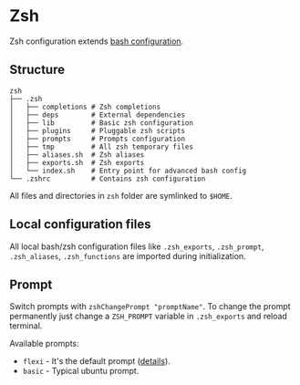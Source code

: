 # Zsh

Zsh configuration extends [bash configuration](../bash/readme.md).

## Structure

```
zsh
├── .zsh
│   ├── completions # Zsh completions
│   ├── deps        # External dependencies
│   ├── lib         # Basic zsh configuration
│   ├── plugins     # Pluggable zsh scripts
│   ├── prompts     # Prompts configuration
│   ├── tmp         # All zsh temporary files
│   ├── aliases.sh  # Zsh aliases
│   ├── exports.sh  # Zsh exports
│   └── index.sh    # Entry point for advanced bash config
└── .zshrc          # Contains zsh configuration
```

All files and directories in `zsh` folder are symlinked to `$HOME`.

## Local configuration files
All local bash/zsh configuration files like `.zsh_exports`, `.zsh_prompt`, `.zsh_aliases`, `.zsh_functions`
are imported during initialization.

## Prompt

Switch prompts with `zshChangePrompt "promptName"`.
To change the prompt permanently just change a `ZSH_PROMPT` variable in `.zsh_exports` and reload terminal.

Available prompts:
- `flexi` - It's the default prompt ([details](../bash/.bash/prompts/flexi-prompt)).
- `basic` - Typical ubuntu prompt.
